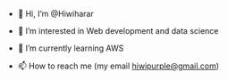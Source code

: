 - 👋 Hi, I’m @Hiwiharar
- 👀 I’m interested in Web development and data science
- 🌱 I’m currently learning AWS

- 📫 How to reach me (my email hiwipurple@gmail.com)

<!---
Hiwiharar/Hiwiharar is a ✨ special ✨ repository because its `README.md` (this file) appears on your GitHub profile.
You can click the Preview link to take a look at your changes.
- 💞️ I’m looking to collaborate on ...
--->
